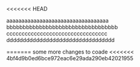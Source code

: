 <<<<<<< HEAD

aaaaaaaaaaaaaaaaaaaaaaaaaaaaaaaaaa
bbbbbbbbbbbbbbbbbbbbbbbbbbbbbbbbbb		
ccccccccccccccccccccccccccccccccc
ddddddddddddddddddddddddddddddddd

=======
some more changes to coade
<<<<<<< 4bf4d9b0ed6bce972eac6e29ada290eb42021955
